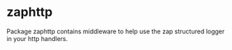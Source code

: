 # zaphttp
Package zaphttp contains middleware to help use the zap structured logger in your http handlers.
